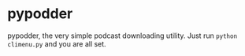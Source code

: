 # pypodder

pypodder, the very simple podcast downloading utility. Just run
`python climenu.py` and you are all set.
